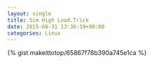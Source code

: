 ```yaml
---
layout: single                                                                                                              
title: Sim High Load.Trick                                                                                                                       
date: 2015-08-31 13:36:19+00:00                                                                                                                        
categories: Linux                                                                                                                
---                                                                                                                              
```


{% gist makeittotop/65867f78b390a745e1ca %}                                                                                                           

